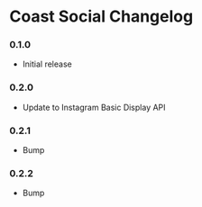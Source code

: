 # Coast Social Changelog

### 0.1.0

* Initial release

### 0.2.0

* Update to Instagram Basic Display API

### 0.2.1

* Bump

### 0.2.2

* Bump
